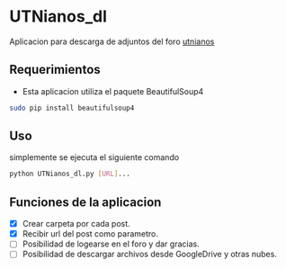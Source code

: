 # UTNianos_dl
Aplicacion para descarga de adjuntos del foro [utnianos](www.utnianos.com.ar)

## Requerimientos
- Esta aplicacion utiliza el paquete BeautifulSoup4
```bash
sudo pip install beautifulsoup4
```

## Uso
simplemente se ejecuta el siguiente comando
```bash
python UTNianos_dl.py [URL]...
```
## Funciones de la aplicacion
- [x] Crear carpeta por cada post.
- [x] Recibir url del post como parametro.
- [ ] Posibilidad de logearse en el foro y dar gracias.
- [ ] Posibilidad de descargar archivos desde GoogleDrive y otras nubes.